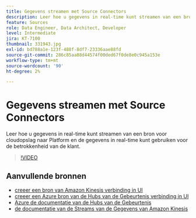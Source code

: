 ```yaml
---
title: Gegevens streamen met Source Connectors
description: Leer hoe u gegevens in real-time kunt streamen van een bron voor cloudopslag naar Platform en de gegevens in real-time kunt gebruiken voor de betrokkenheid van de klant.
feature: Sources
role: Data Engineer, Data Architect, Developer
level: Intermediate
jira: KT-7100
thumbnail: 331943.jpg
exl-id: bd788a1e-123f-488f-8df7-23336aae88fd
source-git-commit: 286c85aa88d44574f00ded67f0de8e0c945a153e
workflow-type: tm+mt
source-wordcount: '90'
ht-degree: 2%

---
```


# Gegevens streamen met Source Connectors

Leer hoe u gegevens in real-time kunt streamen van een bron voor cloudopslag naar Platform en de gegevens in real-time kunt gebruiken voor de betrokkenheid van de klant.


>[!VIDEO](https://video.tv.adobe.com/v/331943?learn=on&enablevpops)

## Aanvullende bronnen

* [ creeer een bron van Amazon Kinesis verbinding in UI ](https://experienceleague.adobe.com/docs/experience-platform/sources/ui-tutorials/create/cloud-storage/kinesis.html)
* [ creeer een Azure bron van de Hubs van de Gebeurtenis verbinding in UI ](https://experienceleague.adobe.com/docs/experience-platform/sources/ui-tutorials/create/cloud-storage/eventhub.html)
* [ Azure de documentatie van de Hubs van de Gebeurtenis ](https://docs.microsoft.com/en-us/azure/event-hubs/)
* [ de documentatie van de Streams van de Gegevens van Amazon Kinesis ](https://docs.aws.amazon.com/kinesis/index.html)
